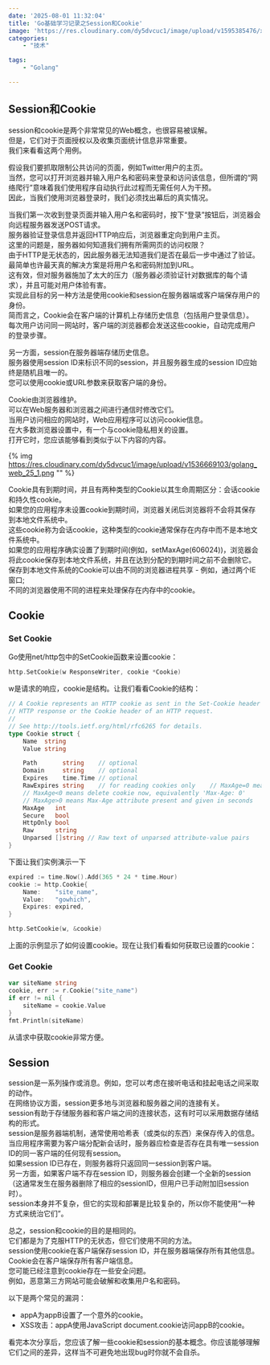 ```yaml
---
date: '2025-08-01 11:32:04'
title: 'Go基础学习记录之Session和Cookie'
image: 'https://res.cloudinary.com/dy5dvcuc1/image/upload/v1595385476/xiaorongmao/golang.jpg'
categories:
    - "技术"

tags:
    - "Golang"

---
```


## Session和Cookie

session和cookie是两个非常常见的Web概念，也很容易被误解。  
但是，它们对于页面授权以及收集页面统计信息非常重要。  
我们来看看这两个用例。

假设我们要抓取限制公共访问的页面，例如Twitter用户的主页。  
当然，您可以打开浏览器并输入用户名和密码来登录和访问该信息，但所谓的“网络爬行”意味着我们使用程序自动执行此过程而无需任何人为干预。  
因此，当我们使用浏览器登录时，我们必须找出幕后的真实情况。

当我们第一次收到登录页面并输入用户名和密码时，按下“登录”按钮后，浏览器会向远程服务器发送POST请求。  
服务器验证登录信息并返回HTTP响应后，浏览器重定向到用户主页。  
这里的问题是，服务器如何知道我们拥有所需网页的访问权限？  
由于HTTP是无状态的，因此服务器无法知道我们是否在最后一步中通过了验证。  
最简单也许最天真的解决方案是将用户名和密码附加到URL。  
这有效，但对服务器施加了太大的压力（服务器必须验证针对数据库的每个请求），并且可能对用户体验有害。  
实现此目标的另一种方法是使用cookie和session在服务器端或客户端保存用户的身份。  
简而言之，Cookie会在客户端的计算机上存储历史信息（包括用户登录信息）。  
每次用户访问同一网站时，客户端的浏览器都会发送这些cookie，自动完成用户的登录步骤。

另一方面，session在服务器端存储历史信息。  
服务器使用session ID来标识不同的session，并且服务器生成的session ID应始终是随机且唯一的。  
您可以使用cookie或URL参数来获取客户端的身份。

Cookie由浏览器维护。  
可以在Web服务器和浏览器之间进行通信时修改它们。  
当用户访问相应的网站时，Web应用程序可以访问cookie信息。  
在大多数浏览器设置中，有一个与cookie隐私相关的设置。  
打开它时，您应该能够看到类似于以下内容的内容。

{% img https://res.cloudinary.com/dy5dvcuc1/image/upload/v1536669103/golang_web_25_1.png "" %}

Cookie具有到期时间，并且有两种类型的Cookie以其生命周期区分：会话cookie和持久性cookie。  
如果您的应用程序未设置cookie到期时间，浏览器关闭后浏览器将不会将其保存到本地文件系统中。  
这些cookie称为会话cookie，这种类型的cookie通常保存在内存中而不是本地文件系统中。  
如果您的应用程序确实设置了到期时间(例如，setMaxAge(606024))，浏览器会将此cookie保存到本地文件系统，并且在达到分配的到期时间之前不会删除它。  
保存到本地文件系统的Cookie可以由不同的浏览器进程共享 - 例如，通过两个IE窗口;  
不同的浏览器使用不同的进程来处理保存在内存中的cookie。

## Cookie

### Set Cookie

Go使用net/http包中的SetCookie函数来设置cookie：

```go
http.SetCookie(w ResponseWriter, cookie *Cookie)
```

w是请求的响应，cookie是结构。让我们看看Cookie的结构：

```go
// A Cookie represents an HTTP cookie as sent in the Set-Cookie header of an
// HTTP response or the Cookie header of an HTTP request.
//
// See http://tools.ietf.org/html/rfc6265 for details.
type Cookie struct {
    Name  string
    Value string

    Path       string    // optional
    Domain     string    // optional
    Expires    time.Time // optional
    RawExpires string    // for reading cookies only    // MaxAge=0 means no 'Max-Age' attribute specified.
    // MaxAge<0 means delete cookie now, equivalently 'Max-Age: 0'
    // MaxAge>0 means Max-Age attribute present and given in seconds
    MaxAge   int
    Secure   bool
    HttpOnly bool
    Raw      string
    Unparsed []string // Raw text of unparsed attribute-value pairs
}
```

下面让我们实例演示一下

```go
expired := time.Now().Add(365 * 24 * time.Hour)
cookie := http.Cookie{
    Name:    "site_name",
    Value:   "gowhich",
    Expires: expired,
}

http.SetCookie(w, &cookie)
```

上面的示例显示了如何设置cookie。现在让我们看看如何获取已设置的cookie：

### Get Cookie

```go
var siteName string
cookie, err := r.Cookie("site_name")
if err != nil {
    siteName = cookie.Value
}
fmt.Println(siteName)
```

从请求中获取cookie非常方便。

## Session

session是一系列操作或消息。例如，您可以考虑在接听电话和挂起电话之间采取的动作。  
在网络协议方面，session更多地与浏览器和服务器之间的连接有关。  
session有助于存储服务器和客户端之间的连接状态，这有时可以采用数据存储结构的形式。  
session是服务器端机制，通常使用哈希表（或类似的东西）来保存传入的信息。  
当应用程序需要为客户端分配新会话时，服务器应检查是否存在具有唯一session ID的同一客户端的任何现有session。  
如果session ID已存在，则服务器将只返回同一session到客户端。  
另一方面，如果客户端不存在session ID，则服务器会创建一个全新的session（这通常发生在服务器删除了相应的sessionID，但用户已手动附加旧session时）。  
session本身并不复杂，但它的实现和部署是比较复杂的，所以你不能使用“一种方式来统治它们”。

总之，session和cookie的目的是相同的。  
它们都是为了克服HTTP的无状态，但它们使用不同的方法。  
session使用cookie在客户端保存session ID，并在服务器端保存所有其他信息。  
Cookie会在客户端保存所有客户端信息。  
您可能已经注意到cookie存在一些安全问题。  
例如，恶意第三方网站可能会破解和收集用户名和密码。

以下是两个常见的漏洞：

* appA为appB设置了一个意外的cookie。
* XSS攻击：appA使用JavaScript document.cookie访问appB的cookie。

看完本次分享后，您应该了解一些cookie和session的基本概念。你应该能够理解它们之间的差异，这样当不可避免地出现bug时你就不会自杀。
